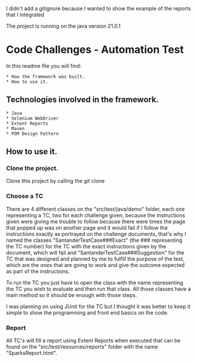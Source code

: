 I didn't add a gitignore because I wanted to show the example of the reports that I integrated

The project is running on the java version 21.0.1

# Code Challenges - Automation Test
In this readme file you will find:

    * How the framework was built.
    * How to use it.    

## Technologies involved in the framework.
    * Java
    * Selenium WebDriver
    * Extent Reports
    * Maven
    * POM Design Pattern

## How to use it.
### Clone the project.
Clone this project by calling the git clone <urlToThisRepo>

### Choose a TC
There are 4 different classes on the "src/test/java/demo" folder, each one representing a TC, two for each challenge given, because the instructions given were giving me trouble to follow because there were times the page that popped up was on another page and it would fail if I follow the instructions exactly as portrayed on the challenge documents, that's why I named the classes "SantanderTestCase###Exact" (the ### representing the TC number)  for the TC with the exact instructions given by the document, which will fail and "SantanderTestCase###Suggestion" for the TC that was designed and planned by me to fulfill the purpose of the test, which are the ones that are going to work and give the outcome expected as part of the instructions.

To run the TC you just have to open the class with the name representing the TC you wish to evaluate and then run that class. All those classes have a main method so it should be enough with those steps.

I was planning on using JUnit for the TC but I thought it was better to keep it simple to show the programming and front end basics on the code.
        

### Report
All TC's will fill a report using Extent Reports when executed that can be found on the "src/test/resources/reports" folder with the name "SparksReport.html".
